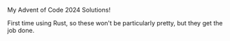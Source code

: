 My Advent of Code 2024 Solutions!

First time using Rust, so these won't be particularly pretty, but they get the job done.